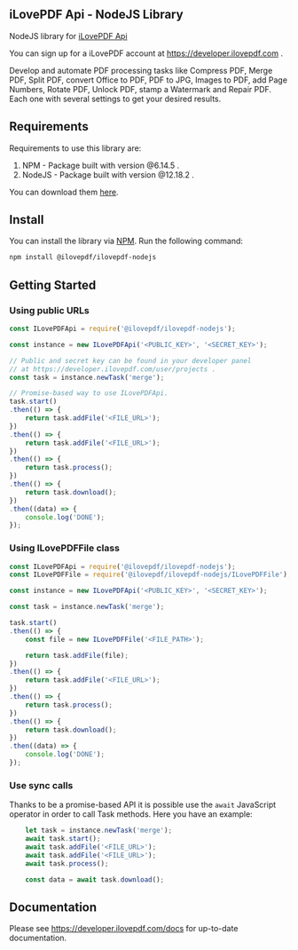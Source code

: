 iLovePDF Api - NodeJS Library
--------------------------

NodeJS library for [iLovePDF Api](https://developer.ilovepdf.com)

You can sign up for a iLovePDF account at https://developer.ilovepdf.com .

Develop and automate PDF processing tasks like Compress PDF, Merge PDF, Split PDF, convert Office to PDF, PDF to JPG, Images to PDF, add Page Numbers, Rotate PDF, Unlock PDF, stamp a Watermark and Repair PDF. Each one with several settings to get your desired results.

## Requirements

Requirements to use this library are:

1. NPM - Package built with version @6.14.5 .
2. NodeJS - Package built with version @12.18.2 .

You can download them [here](https://nodejs.org/en).

## Install

You can install the library via [NPM](https://www.npmjs.com). Run the following command:

```bash
npm install @ilovepdf/ilovepdf-nodejs
```

## Getting Started

### Using public URLs

```js
const ILovePDFApi = require('@ilovepdf/ilovepdf-nodejs');

const instance = new ILovePDFApi('<PUBLIC_KEY>', '<SECRET_KEY>');

// Public and secret key can be found in your developer panel
// at https://developer.ilovepdf.com/user/projects .
const task = instance.newTask('merge');

// Promise-based way to use ILovePDFApi.
task.start()
.then(() => {
    return task.addFile('<FILE_URL>');
})
.then(() => {
    return task.addFile('<FILE_URL>');
})
.then(() => {
    return task.process();
})
.then(() => {
    return task.download();
})
.then((data) => {
    console.log('DONE');
});
```

### Using ILovePDFFile class

```js
const ILovePDFApi = require('@ilovepdf/ilovepdf-nodejs');
const ILovePDFFile = require('@ilovepdf/ilovepdf-nodejs/ILovePDFFile');

const instance = new ILovePDFApi('<PUBLIC_KEY>', '<SECRET_KEY>');

const task = instance.newTask('merge');

task.start()
.then(() => {
    const file = new ILovePDFFile('<FILE_PATH>');

    return task.addFile(file);
})
.then(() => {
    return task.addFile('<FILE_URL>');
})
.then(() => {
    return task.process();
})
.then(() => {
    return task.download();
})
.then((data) => {
    console.log('DONE');
});
```

### Use sync calls

Thanks to be a promise-based API it is possible use the `await` JavaScript operator in order to call Task methods. Here you have an example:

```js
    let task = instance.newTask('merge');
    await task.start();
    await task.addFile('<FILE_URL>');
    await task.addFile('<FILE_URL>');
    await task.process();

    const data = await task.download();
```

## Documentation

Please see https://developer.ilovepdf.com/docs for up-to-date documentation.
